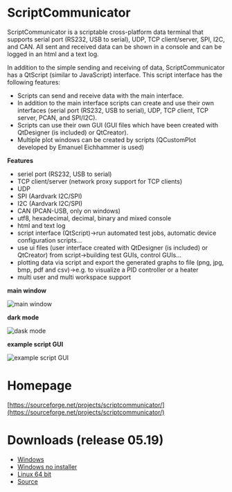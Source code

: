 # ScriptCommunicator
ScriptCommunicator is a scriptable cross-platform data terminal that supports serial port (RS232, USB to serial), UDP, TCP client/server, SPI, I2C, and CAN.
All sent and received data can be shown in a console and can be logged in an html and a text log.

In addition to the simple sending and receiving of data, ScriptCommunicator has a QtScript (similar to JavaScript) interface.
This script interface has the following features:
* Scripts can send and receive data with the main interface.
* In addition to the main interface scripts can create and use their own interfaces (serial port (RS232, USB to serial), UDP, TCP client, TCP server, PCAN, and SPI/I2C).
* Scripts can use their own GUI (GUI files which have been created with QtDesigner (is included) or QtCreator). 
* Multiple plot windows can be created by scripts (QCustomPlot  developed by Emanuel Eichhammer is used)

**Features**

* seriel port (RS232, USB to serial)
* TCP client/server (network proxy support for TCP clients)
* UDP
* SPI (Aardvark I2C/SPI)
* I2C (Aardvark I2C/SPI)
* CAN (PCAN-USB, only on windows)
* utf8, hexadecimal, decimal, binary and mixed console
* html and text log
* script interface (QtScript)->run automated test jobs, automatic device configuration scripts...
* use ui files (user interface created with QtDesigner (is included) or QtCreator) from script->building test GUIs, control GUIs...
* plotting data via script and export the generated graphs to file (png, jpg, bmp, pdf and csv)->e.g. to visualize a PID controller or a heater
* multi user and multi workspace support

**main window**

![main window](https://a.fsdn.com/con/app/proj/scriptcommunicator/screenshots/2017-08-07_16h01_36.png/1)

**dark mode**

![dask mode](https://a.fsdn.com/con/app/proj/scriptcommunicator/screenshots/2020-12-23_14h01_25.png/max/max/1)

**example script GUI**

![example script GUI](https://a.fsdn.com/con/app/proj/scriptcommunicator/screenshots/2015-12-02_10h19_22.png)

# Homepage
[https://sourceforge.net/projects/scriptcommunicator/](https://sourceforge.net/projects/scriptcommunicator/)

# Downloads (release 05.19)
- [Windows](http://sourceforge.net/projects/scriptcommunicator/files/Windows/ScriptCommunicatorSetup_05_19_windows.exe/download)
- [Windows no installer](http://sourceforge.net/projects/scriptcommunicator/files/Windows/ScriptCommunicator_05_19_windows_no_installer.zip/download)
- [Linux 64 bit](http://sourceforge.net/projects/scriptcommunicator/files/Linux_64Bit/ScriptCommunicator_05_19_linux_64_bit.zip/download)
- [Source](http://sourceforge.net/projects/scriptcommunicator/files/Source/ScriptCommunicator_05_19_source.zip/download)
